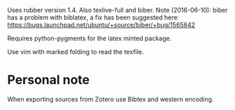 Uses rubber version 1.4. Also texlive-full and biber. 
Note (2016-06-10): biber has a problem with biblatex, a fix has been suggested here:
https://bugs.launchpad.net/ubuntu/+source/biber/+bug/1565842

Requires python-pygments for the latex minted package.

Use vim with marked folding to read the texfile.

# Personal note
When exporting sources from Zotero use Bibtex and western encoding.
